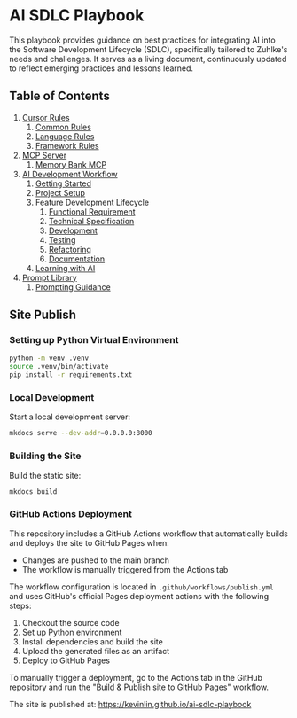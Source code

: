 # AI SDLC Playbook

This playbook provides guidance on best practices for integrating AI into the Software Development Lifecycle (SDLC), specifically tailored to Zuhlke's needs and challenges. It serves as a living document, continuously updated to reflect emerging practices and lessons learned.

## Table of Contents
1. [Cursor Rules](docs/cursor-rules/README.md)
    1. [Common Rules](docs/cursor-rules/common/README.md)
	2. [Language Rules](docs/cursor-rules/languages/README.md)
	3. [Framework Rules](docs/cursor-rules/frameworks/README.md)
2. [MCP Server](docs/mcp-server/README.md)
    1. [Memory Bank MCP](docs/mcp-server/memory-bank.md)
3. [AI Development Workflow](docs/workflow/README.md)
	1. [Getting Started](docs/workflow/01-getting-started.md)
	2. [Project Setup](docs/workflow/02-project-setup.md)
	3. Feature Development Lifecycle
		1. [Functional Requirement](docs/workflow/03-functional-requirement.md)
		2. [Technical Specification](docs/workflow/04-technical-specification.md)
		3. [Development](docs/workflow/05-development.md)
		4. [Testing](docs/workflow/06-testing.md)
		5. [Refactoring](docs/workflow/07-refactoring.md)
		6. [Documentation](docs/workflow/08-documentation.md)
	4. [Learning with AI](docs/workflow/09-learning.md)
4. [Prompt Library](docs/prompt-library/README.md)
    1. [Prompting Guidance](docs/prompt-library/prompting-guidance.md)

## Site Publish

### Setting up Python Virtual Environment

```bash
python -m venv .venv
source .venv/bin/activate
pip install -r requirements.txt
```

### Local Development

Start a local development server:

```bash
mkdocs serve --dev-addr=0.0.0.0:8000
```

### Building the Site

Build the static site:

```bash
mkdocs build
```

### GitHub Actions Deployment

This repository includes a GitHub Actions workflow that automatically builds and deploys the site to GitHub Pages when:
- Changes are pushed to the main branch
- The workflow is manually triggered from the Actions tab

The workflow configuration is located in `.github/workflows/publish.yml` and uses GitHub's official Pages deployment actions with the following steps:
1. Checkout the source code
2. Set up Python environment
3. Install dependencies and build the site
4. Upload the generated files as an artifact
5. Deploy to GitHub Pages

To manually trigger a deployment, go to the Actions tab in the GitHub repository and run the "Build & Publish site to GitHub Pages" workflow.

The site is published at: https://kevinlin.github.io/ai-sdlc-playbook